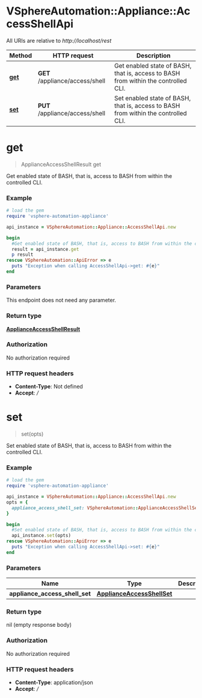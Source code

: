 # VSphereAutomation::Appliance::AccessShellApi

All URIs are relative to *http://localhost/rest*

Method | HTTP request | Description
------------- | ------------- | -------------
[**get**](AccessShellApi.md#get) | **GET** /appliance/access/shell | Get enabled state of BASH, that is, access to BASH from within the controlled CLI.
[**set**](AccessShellApi.md#set) | **PUT** /appliance/access/shell | Set enabled state of BASH, that is, access to BASH from within the controlled CLI.


# **get**
> ApplianceAccessShellResult get

Get enabled state of BASH, that is, access to BASH from within the controlled CLI.

### Example
```ruby
# load the gem
require 'vsphere-automation-appliance'

api_instance = VSphereAutomation::Appliance::AccessShellApi.new

begin
  #Get enabled state of BASH, that is, access to BASH from within the controlled CLI.
  result = api_instance.get
  p result
rescue VSphereAutomation::ApiError => e
  puts "Exception when calling AccessShellApi->get: #{e}"
end
```

### Parameters
This endpoint does not need any parameter.

### Return type

[**ApplianceAccessShellResult**](ApplianceAccessShellResult.md)

### Authorization

No authorization required

### HTTP request headers

 - **Content-Type**: Not defined
 - **Accept**: */*



# **set**
> set(opts)

Set enabled state of BASH, that is, access to BASH from within the controlled CLI.

### Example
```ruby
# load the gem
require 'vsphere-automation-appliance'

api_instance = VSphereAutomation::Appliance::AccessShellApi.new
opts = {
  appliance_access_shell_set: VSphereAutomation::ApplianceAccessShellSet.new # ApplianceAccessShellSet | 
}

begin
  #Set enabled state of BASH, that is, access to BASH from within the controlled CLI.
  api_instance.set(opts)
rescue VSphereAutomation::ApiError => e
  puts "Exception when calling AccessShellApi->set: #{e}"
end
```

### Parameters

Name | Type | Description  | Notes
------------- | ------------- | ------------- | -------------
 **appliance_access_shell_set** | [**ApplianceAccessShellSet**](ApplianceAccessShellSet.md)|  | [optional] 

### Return type

nil (empty response body)

### Authorization

No authorization required

### HTTP request headers

 - **Content-Type**: application/json
 - **Accept**: */*




